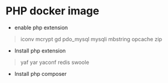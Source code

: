 # PHP docker image

* enable php extension 

> iconv mcrypt gd pdo_mysql mysqli mbstring opcache zip

* Install php extension

> yaf yar yaconf redis swoole

* Install php composer


